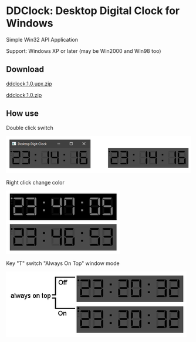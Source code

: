 # DDClock: Desktop Digital Clock for Windows
Simple Win32 API Application

Support: Windows XP or later (may be Win2000 and Win98 too)

## Download
[ddclock.1.0.upx.zip](https://github.com/rty65tt/ddclock/raw/master/release/ddclock.1.0.upx.zip)

[ddclock.1.0.zip](https://github.com/rty65tt/ddclock/raw/master/release/ddclock.1.0.zip)

## How use
Double click switch

![screensot1](https://raw.githubusercontent.com/rty65tt/ddclock/master/dblclick.png  "Screenshot1")

Right click change color

![screensot2](https://raw.githubusercontent.com/rty65tt/ddclock/master/switchtcolor.png  "Screenshot2")

Key "T" switch "Always On Top" window mode

![screensot3](https://raw.githubusercontent.com/rty65tt/ddclock/master/alwaysontop.png  "Screenshot3")
